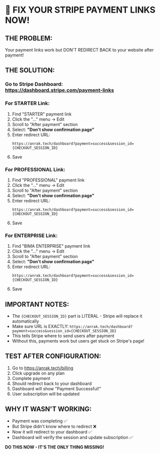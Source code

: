 # 🚨 FIX YOUR STRIPE PAYMENT LINKS NOW!

## THE PROBLEM:
Your payment links work but DON'T REDIRECT BACK to your website after payment!

## THE SOLUTION:

### Go to Stripe Dashboard: https://dashboard.stripe.com/payment-links

### For STARTER Link:
1. Find "STARTER" payment link
2. Click the "..." menu → Edit
3. Scroll to "After payment" section
4. Select: **"Don't show confirmation page"**
5. Enter redirect URL:
   ```
   https://anrak.tech/dashboard?payment=success&session_id={CHECKOUT_SESSION_ID}
   ```
6. Save

### For PROFESSIONAL Link:
1. Find "PROFESSIONAL" payment link
2. Click the "..." menu → Edit
3. Scroll to "After payment" section
4. Select: **"Don't show confirmation page"**
5. Enter redirect URL:
   ```
   https://anrak.tech/dashboard?payment=success&session_id={CHECKOUT_SESSION_ID}
   ```
6. Save

### For ENTERPRISE Link:
1. Find "BIMA ENTERPRISE" payment link
2. Click the "..." menu → Edit
3. Scroll to "After payment" section
4. Select: **"Don't show confirmation page"**
5. Enter redirect URL:
   ```
   https://anrak.tech/dashboard?payment=success&session_id={CHECKOUT_SESSION_ID}
   ```
6. Save

## IMPORTANT NOTES:

- The `{CHECKOUT_SESSION_ID}` part is LITERAL - Stripe will replace it automatically
- Make sure URL is EXACTLY: `https://anrak.tech/dashboard?payment=success&session_id={CHECKOUT_SESSION_ID}`
- This tells Stripe where to send users after payment
- Without this, payments work but users get stuck on Stripe's page!

## TEST AFTER CONFIGURATION:

1. Go to https://anrak.tech/billing
2. Click upgrade on any plan
3. Complete payment
4. Should redirect back to your dashboard
5. Dashboard will show "Payment Successful!"
6. User subscription will be updated

## WHY IT WASN'T WORKING:

- Payment was completing ✅
- But Stripe didn't know where to redirect ❌
- Now it will redirect to your dashboard ✅
- Dashboard will verify the session and update subscription ✅

**DO THIS NOW - IT'S THE ONLY THING MISSING!**